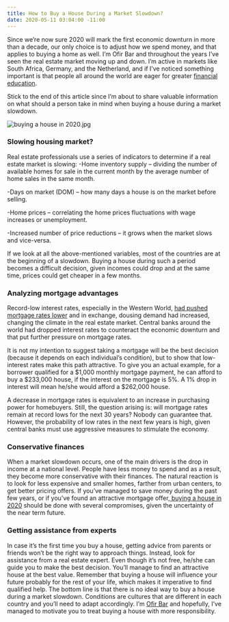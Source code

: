 ```yaml
---
title: How to Buy a House During a Market Slowdown?
date: 2020-05-11 03:04:00 -11:00
---
```


Since we’re now sure 2020 will mark the first economic downturn in more than a decade, our only choice is to adjust how we spend money, and that applies to buying a home as well. I’m Ofir Bar and throughout the years I’ve seen the real estate market moving up and down. I’m active in markets like South Africa, Germany, and the Netherland, and if I’ve noticed something important is that people all around the world are eager for greater [financial education](https://medium.com/@ofireyalbar/5-things-beginner-real-estate-investors-should-have-in-mind-fb3bc0e31bf7). 

Stick to the end of this article since I’m about to share valuable information on what should a person take in mind when buying a house during a market slowdown. 

![buying a house in 2020.jpg](/uploads/buying%20a%20house%20in%202020.jpg)

### Slowing housing market?

Real estate professionals use a series of indicators to determine if a real estate market is slowing:
-Home inventory supply – dividing the number of available homes for sale in the current month by the average number of home sales in the same month.

-Days on market (DOM) – how many days a house is on the market before selling.

-Home prices – correlating the home prices fluctuations with wage increases or unemployment.

-Increased number of price reductions – it grows when the market slows and vice-versa.

If we look at all the above-mentioned variables, most of the countries are at the beginning of a slowdown. Buying a house during such a period becomes a difficult decision, given incomes could drop and at the same time, prices could get cheaper in a few months. 

### Analyzing mortgage advantages

Record-low interest rates, especially in the Western World, [had pushed mortgage rates lower](https://www.bizjournals.com/dayton/news/2020/05/04/it-s-official-u-s-mortgage-rates-fall-to-all-time.html) and in exchange, dousing demand had increased, changing the climate in the real estate market. Central banks around the world had dropped interest rates to counteract the economic downturn and that put further pressure on mortgage rates.
 
It is not my intention to suggest taking a mortgage will be the best decision (because it depends on each individual’s condition), but to show that low-interest rates make this path attractive. To give you an actual example, for a borrower qualified for a $1,000 monthly mortgage payment, he can afford to buy a $233,000 house, if the interest on the mortgage is 5%. A 1% drop in interest will mean he/she would afford a $262,000 house. 

A decrease in mortgage rates is equivalent to an increase in purchasing power for homebuyers. Still, the question arising is: will mortgage rates remain at record lows for the next 30 years? Nobody can guarantee that. However, the probability of low rates in the next few years is high, given central banks must use aggressive measures to stimulate the economy. 

### Conservative finances

When a market slowdown occurs, one of the main drivers is the drop in income at a national level. People have less money to spend and as a result, they become more conservative with their finances. The natural reaction is to look for less expensive and smaller homes, farther from urban centers, to get better pricing offers. If you’ve managed to save money during the past few years, or if you’ve found an attractive mortgage offer,[ buying a house in 2020](https://www.nytimes.com/2020/03/21/realestate/coronavirus-pandemic-is-it-a-good-or-terrible-time-to-buy-a-home.html) should be done with several compromises, given the uncertainty of the near term future. 

### Getting assistance from experts

In case it’s the first time you buy a house, getting advice from parents or friends won’t be the right way to approach things. Instead, look for assistance from a real estate expert. Even though it’s not free, he/she can guide you to make the best decision. You’ll manage to find an attractive house at the best value. Remember that buying a house will influence your future probably for the rest of your life, which makes it imperative to find qualified help. 
The bottom line is that there is no ideal way to buy a house during a market slowdown. Conditions are cultures that are different in each country and you’ll need to adapt accordingly. I’m [Ofir Bar](https://www.linkedin.com/in/ofir-eyal-bar-074307181/) and hopefully, I’ve managed to motivate you to treat buying a house with more responsibility. 




